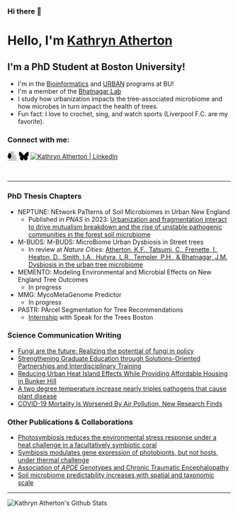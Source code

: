 ### Hi there 👋

# Hello, I'm [Kathryn Atherton][website]

## I'm a PhD Student at Boston University!
- I'm in the [Bioinformatics](https://www.bu.edu/bioinformatics/) and [URBAN](https://sites.bu.edu/urban/) programs at BU!
- I'm a member of the [Bhatnagar Lab](https://microbesatbu.wordpress.com/)
- I study how urbanization impacts the tree-associated microbiome and how microbes in turn impact the health of trees.
- Fun fact: I love to crochet, sing, and watch sports (Liverpool F.C. are my favorite). 

### Connect with me:

[<img align="center" alt="kathrynatherton.com" width="22px" src="logos.png" />][website]
[<img align="center" alt="Kathryn Atherton | BlueSky" width="22px" src="Bluesky--Streamline-Simple-Icons.svg" />][bluesky]
[<img align="center" alt="Kathryn Atherton | LinkedIn" width="22px" src="https://cdn.jsdelivr.net/npm/simple-icons@v3/icons/linkedin.svg" />][linkedin]

<br />

---
### PhD Thesis Chapters
<!-- BLOG-POST-LIST:START -->
- NEPTUNE: NEtwork PaTterns of Soil Microbiomes in Urban New England
    - Published in _PNAS_ in 2023: [Urbanization and fragmentation interact to drive mutualism breakdown and the rise of unstable pathogenic communities in the forest soil microbiome](https://doi.org/10.1073/pnas.2307519120)
- M-BUDS: M-BUDS: MicroBiome Urban Dysbiosis in Street trees
  - In review at _Nature Cities_: [Atherton, K.F., Tatsumi, C., Frenette, I., Heaton, D., Smith, I.A., Hutyra, L.R., Templer, P.H., & Bhatnagar, J.M. Dysbiosis in the urban tree microbiome](https://doi.org/10.21203/rs.3.rs-5939048/v1)
- MEMENTO: Modeling Environmental and Microbial Effects on New England Tree Outcomes
  - In progress
- MMG: MycoMetaGenome Predictor
  - In progress
- PASTR: PArcel Segmentation for Tree Recommendations
  - [Internship](https://sites.bu.edu/urban/atherton-speak-for-the-trees/) with Speak for the Trees Boston
<!-- BLOG-POST-LIST:END -->

### Science Communication Writing
<!-- BLOG-POST-LIST:START -->
- [Fungi are the future: Realizing the potential of fungi in policy](https://sciencepolicyreview.pubpub.org/pub/av7npje2/release/2)
- [Strengthening Graduate Education through Solutions-Oriented Partnerships and Interdisciplinary Training](https://doi.org/10.1186/s42055-024-00074-x)
- [Reducing Urban Heat Island Effects While Providing Affordable Housing in Bunker Hill](https://doi.org/10.38126/JSPG180404)
- [A two degree temperature increase nearly triples pathogens that cause plant disease](https://massivesci.com/notes/soil-health-pathogens-food-agriculture-production/)
- [COVID-19 Mortality Is Worsened By Air Pollution, New Research Finds](https://www.sciencefriday.com/articles/air-pollution-covid/)
<!-- BLOG-POST-LIST:END -->

### Other Publications & Collaborations
<!-- BLOG-POST-LIST:START -->
- [Photosymbiosis reduces the environmental stress response under a heat challenge in a facultatively symbiotic coral](https://doi.org/10.1038/s41598-024-66057-2)
- [Symbiosis modulates gene expression of photobionts, but not hosts, under thermal challenge](https://doi.org/10.1111/mec.17318)
- [Association of _APOE_ Genotypes and Chronic Traumatic Encephalopathy](https://jamanetwork.com/journals/jamaneurology/fullarticle/2793575)
- [Soil microbiome predictability increases with spatial and taxonomic scale](https://doi.org/10.1038/s41559-021-01445-9)
<!-- BLOG-POST-LIST:END -->
---

<img align="left" alt="Kathryn Atherton's Github Stats" src="https://github-readme-stats.vercel.app/api?username=k-atherton&show_icons=true&hide_border=true" />

[website]: https://kathrynatherton.com
[bluesky]: https://bsky.app/profile/k8eatherton.bsky.social
[linkedin]: https://www.linkedin.com/in/kathryn-atherton/
